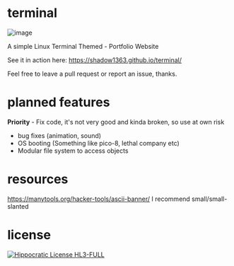 # terminal
![image](https://github.com/Shadow1363/terminal/assets/112425274/788f89f0-6fe8-4060-b0d5-216a8a27a077)

A simple Linux Terminal Themed - Portfolio Website

See it in action here: https://shadow1363.github.io/terminal/

Feel free to leave a pull request or report an issue, thanks.

# planned features
**Priority** - Fix code, it's not very good and kinda broken, so use at own risk
- bug fixes (animation, sound)
- OS booting (Something like pico-8, lethal company etc)
- Modular file system to access objects

# resources
https://manytools.org/hacker-tools/ascii-banner/
I recommend small/small-slanted

# license
[![Hippocratic License HL3-FULL](https://img.shields.io/static/v1?label=Hippocratic%20License&message=HL3-FULL&labelColor=5e2751&color=bc8c3d)](https://firstdonoharm.dev/version/3/0/full.html)
